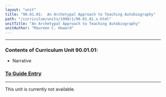 ```yaml
---
layout: "unit"
title: "90.01.01:  An Archetypal Approach to Teaching Autobiography"
path: "/curriculum/units/1990/1/90.01.01.x.html"
unitTitle: "An Archetypal Approach to Teaching Autobiography"
unitAuthor: "Maureen C. Howard"
---
```

<body>
<hr/>
<h3>
Contents of Curriculum Unit 90.01.01:
</h3>
<ul>
<li>
Narrative
</li>
</ul>
<h3>
<a href="../../../guides/1990/1/90.01.01.x.html">
To Guide Entry
</a>
</h3>
<hr/>
This unit is currently not available.
</body>